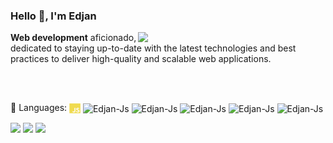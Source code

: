 ### Hello 👋, I'm Edjan

<!-- <img src="https://raw.githubusercontent.com/MicaelliMedeiros/micaellimedeiros/master/image/computer-illustration.png" min-width="400px" max-width="400px" width="400px" align="right" alt="Computador iuriCode"> -->
<img align="right" width="300" src="https://i2.wp.com/allhtaccess.info/wp-content/uploads/2018/03/programming.gif?fit=1281%2C716&ssl=1" />

<p align="left"> 
  <strong>Web development</strong> aficionado, dedicated to staying up-to-date with the latest technologies and best practices to deliver high-quality and scalable web applications.
</p>
<br/>

<p align="left" style="margin-top: 30px;">
  🦄 Languages: 
  <img align="center" alt="Edjan-Js" height="16" width="18" src="https://raw.githubusercontent.com/devicons/devicon/master/icons/javascript/javascript-plain.svg">
  <img align="center" alt="Edjan-Js" height="16" width="18" src="https://cdn.jsdelivr.net/gh/devicons/devicon/icons/typescript/typescript-original.svg">
  <img align="center" alt="Edjan-Js" height="16" width="18" src="https://cdn.jsdelivr.net/gh/devicons/devicon/icons/react/react-original.svg">
  <img align="center" alt="Edjan-Js" height="16" width="18" src="https://cdn.jsdelivr.net/gh/devicons/devicon/icons/tailwindcss/tailwindcss-plain.svg">
  <img align="center" alt="Edjan-Js" height="18" width="18" src="https://cdn.jsdelivr.net/gh/devicons/devicon/icons/nodejs/nodejs-plain-wordmark.svg">
  <img align="center" alt="Edjan-Js" height="16" width="18" src="https://cdn.jsdelivr.net/gh/devicons/devicon/icons/go/go-original.svg">
</p>

<p align="left">
  <a href="mailto:edjan.nogueira14@gmail.com" alt="Gmail">
  <img src="https://img.shields.io/badge/-Gmail-FF0000?style=flat-square&labelColor=FF0000&logo=gmail&logoColor=white&link=LINK-DO-SEU-EMAIL" /></a>

  <a href="https://www.linkedin.com/in/edcnogueira" alt="Linkedin">
  <img src="https://img.shields.io/badge/-Linkedin-0e76a8?style=flat-square&logo=Linkedin&logoColor=white&link=LINK-DO-SEU-LINKEDIN" /></a>

  <a href="https://www.instagram.com/edc_nogueira/" alt="Instagram">
  <img src="https://img.shields.io/badge/-Instagram-DF0174?style=flat-square&labelColor=DF0174&logo=instagram&logoColor=white&link=LINK-DO-SEU-INSTAGRAM"/></a>
</p>
